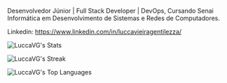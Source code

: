 Desenvolvedor Júnior | Full Stack Developer | DevOps, Cursando Senai Informática em Desenvolvimento de Sistemas e Redes de Computadores.

Linkedin: https://www.linkedin.com/in/luccavieiragentilezza/

![LuccaVG's Stats](https://github-readme-stats.vercel.app/api?username=LuccaVG&theme=tokyonight&show_icons=true&hide_border=true&count_private=false)

![LuccaVG's Streak](https://github-readme-streak-stats.herokuapp.com/?user=LuccaVG&theme=tokyonight&hide_border=true)

![LuccaVG's Top Languages](https://github-readme-stats.vercel.app/api/top-langs/?username=LuccaVG&theme=tokyonight&show_icons=true&hide_border=true&layout=compact)
